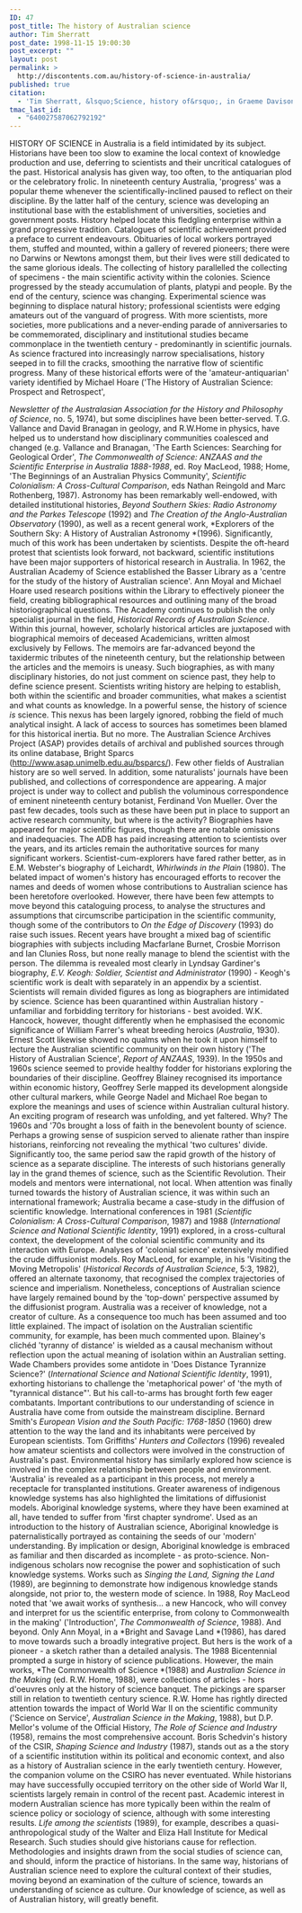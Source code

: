 ```yaml
---
ID: 47
post_title: The history of Australian science
author: Tim Sherratt
post_date: 1998-11-15 19:00:30
post_excerpt: ""
layout: post
permalink: >
  http://discontents.com.au/history-of-science-in-australia/
published: true
citation:
  - 'Tim Sherratt, &lsquo;Science, history of&rsquo;, in Graeme Davison, John Hirst, Stuart Macintyre (editors), <em>Oxford Companion to Australian History</em>, Melbourne, Oxford University Press, 1998, pp. 572-3.'
tmac_last_id:
  - "640027587062792192"
---
```

HISTORY OF SCIENCE in Australia is a field intimidated by its subject. Historians have been too slow to examine the local context of knowledge production and use, deferring to scientists and their uncritical catalogues of the past. Historical analysis has given way, too often, to the antiquarian plod or the celebratory frolic. <!--more--> In nineteenth century Australia, 'progress' was a popular theme whenever the scientifically-inclined paused to reflect on their discipline. By the latter half of the century, science was developing an institutional base with the establishment of universities, societies and government posts. History helped locate this fledgling enterprise within a grand progressive tradition. Catalogues of scientific achievement provided a preface to current endeavours. Obituaries of local workers portrayed them, stuffed and mounted, within a gallery of revered pioneers; there were no Darwins or Newtons amongst them, but their lives were still dedicated to the same glorious ideals. The collecting of history parallelled the collecting of specimens - the main scientific activity within the colonies. Science progressed by the steady accumulation of plants, platypi and people. By the end of the century, science was changing. Experimental science was beginning to displace natural history; professional scientists were edging amateurs out of the vanguard of progress. With more scientists, more societies, more publications and a never-ending parade of anniversaries to be commemorated, disciplinary and institutional studies became commonplace in the twentieth century - predominantly in scientific journals. As science fractured into increasingly narrow specialisations, history seeped in to fill the cracks, smoothing the narrative flow of scientific progress. Many of these historical efforts were of the 'amateur-antiquarian' variety identified by Michael Hoare ('The History of Australian Science: Prospect and Retrospect', 

*Newsletter of the Australasian Association for the History and Philosophy of Science*, no. 5, 1974), but some disciplines have been better-served. T.G. Vallance and David Branagan in geology, and R.W.Home in physics, have helped us to understand how disciplinary communities coalesced and changed (e.g. Vallance and Branagan, 'The Earth Sciences: Searching for Geological Order', *The Commonwealth of Science: ANZAAS and the Scientific Enterprise in Australia 1888-1988*, ed. Roy MacLeod, 1988; Home, 'The Beginnings of an Australian Physics Community', *Scientific Colonialism: A Cross-Cultural Comparison*, eds Nathan Reingold and Marc Rothenberg, 1987). Astronomy has been remarkably well-endowed, with detailed institutional histories, *Beyond Southern Skies: Radio Astronomy and the Parkes Telescope* (1992) and *The Creation of the Anglo-Australian Observatory* (1990), as well as a recent general work, *Explorers of the Southern Sky: A History of Australian Astronomy *(1996). Significantly, much of this work has been undertaken by scientists. Despite the oft-heard protest that scientists look forward, not backward, scientific institutions have been major supporters of historical research in Australia. In 1962, the Australian Academy of Science established the Basser Library as a 'centre for the study of the history of Australian science'. Ann Moyal and Michael Hoare used research positions within the Library to effectively pioneer the field, creating bibliographical resources and outlining many of the broad historiographical questions. The Academy continues to publish the only specialist journal in the field, *Historical Records of Australian Science*. Within this journal, however, scholarly historical articles are juxtaposed with biographical memoirs of deceased Academicians, written almost exclusively by Fellows. The memoirs are far-advanced beyond the taxidermic tributes of the nineteenth century, but the relationship between the articles and the memoirs is uneasy. Such biographies, as with many disciplinary histories, do not just comment on science past, they help to define science present. Scientists writing history are helping to establish, both within the scientific and broader communities, what makes a scientist and what counts as knowledge. In a powerful sense, the history of science *is* science. This nexus has been largely ignored, robbing the field of much analytical insight. A lack of access to sources has sometimes been blamed for this historical inertia. But no more. The Australian Science Archives Project (ASAP) provides details of archival and published sources through its online database, Bright Sparcs (<http://www.asap.unimelb.edu.au/bsparcs/>). Few other fields of Australian history are so well served. In addition, some naturalists' journals have been published, and collections of correspondence are appearing. A major project is under way to collect and publish the voluminous correspondence of eminent nineteenth century botanist, Ferdinand Von Mueller. Over the past few decades, tools such as these have been put in place to support an active research community, but where is the activity? Biographies have appeared for major scientific figures, though there are notable omissions and inadequacies. The ADB has paid increasing attention to scientists over the years, and its articles remain the authoritative sources for many significant workers. Scientist-cum-explorers have fared rather better, as in E.M. Webster's biography of Leichardt, *Whirlwinds in the Plain* (1980). The belated impact of women's history has encouraged efforts to recover the names and deeds of women whose contributions to Australian science has been heretofore overlooked. However, there have been few attempts to move beyond this cataloguing process, to analyse the structures and assumptions that circumscribe participation in the scientific community, though some of the contributors to *On the Edge of Discovery* (1993) do raise such issues. Recent years have brought a mixed bag of scientific biographies with subjects including Macfarlane Burnet, Crosbie Morrison and Ian Clunies Ross, but none really manage to blend the scientist with the person. The dilemma is revealed most clearly in Lyndsay Gardiner's biography, *E.V. Keogh: Soldier, Scientist and Administrator* (1990) - Keogh's scientific work is dealt with separately in an appendix by a scientist. Scientists will remain divided figures as long as biographers are intimidated by science. Science has been quarantined within Australian history - unfamiliar and forbidding territory for historians - best avoided. W.K. Hancock, however, thought differently when he emphasised the economic significance of William Farrer's wheat breeding heroics (*Australia*, 1930). Ernest Scott likewise showed no qualms when he took it upon himself to lecture the Australian scientific community on their own history ('The History of Australian Science', *Report of ANZAAS*, 1939). In the 1950s and 1960s science seemed to provide healthy fodder for historians exploring the boundaries of their discipline. Geoffrey Blainey recognised its importance within economic history, Geoffrey Serle mapped its development alongside other cultural markers, while George Nadel and Michael Roe began to explore the meanings and uses of science within Australian cultural history. An exciting program of research was unfolding, and yet faltered. Why? The 1960s and '70s brought a loss of faith in the benevolent bounty of science. Perhaps a growing sense of suspicion served to alienate rather than inspire historians, reinforcing not revealing the mythical 'two cultures' divide. Significantly too, the same period saw the rapid growth of the history of science as a separate discipline. The interests of such historians generally lay in the grand themes of science, such as the Scientific Revolution. Their models and mentors were international, not local. When attention was finally turned towards the history of Australian science, it was within such an international framework; Australia became a case-study in the diffusion of scientific knowledge. International conferences in 1981 (*Scientific Colonialism: A Cross-Cultural Comparison*, 1987) and 1988 (*International Science and National Scientific Identity*, 1991) explored, in a cross-cultural context, the development of the colonial scientific community and its interaction with Europe. Analyses of 'colonial science' extensively modified the crude diffusionist models. Roy MacLeod, for example, in his 'Visiting the Moving Metropolis' (*Historical Records of Australian Science*, 5:3, 1982), offered an alternate taxonomy, that recognised the complex trajectories of science and imperialism. Nonetheless, conceptions of Australian science have largely remained bound by the 'top-down' perspective assumed by the diffusionist program. Australia was a receiver of knowledge, not a creator of culture. As a consequence too much has been assumed and too little explained. The impact of isolation on the Australian scientific community, for example, has been much commented upon. Blainey's clichéd 'tyranny of distance' is wielded as a causal mechanism without reflection upon the actual meaning of isolation within an Australian setting. Wade Chambers provides some antidote in 'Does Distance Tyrannize Science?' (*International Science and National Scientific Identity*, 1991), exhorting historians to challenge the 'metaphorical power' of 'the myth of "tyrannical distance"'. But his call-to-arms has brought forth few eager combatants. Important contributions to our understanding of science in Australia have come from outside the mainstream discipline. Bernard Smith's *European Vision and the South Pacific: 1768-1850* (1960) drew attention to the way the land and its inhabitants were perceived by European scientists. Tom Griffiths' *Hunters and Collectors* (1996) revealed how amateur scientists and collectors were involved in the construction of Australia's past. Environmental history has similarly explored how science is involved in the complex relationship between people and environment. 'Australia' is revealed as a participant in this process, not merely a receptacle for transplanted institutions. Greater awareness of indigenous knowledge systems has also highlighted the limitations of diffusionist models. Aboriginal knowledge systems, where they have been examined at all, have tended to suffer from 'first chapter syndrome'. Used as an introduction to the history of Australian science, Aboriginal knowledge is paternalistically portrayed as containing the seeds of our 'modern' understanding. By implication or design, Aboriginal knowledge is embraced as familiar and then discarded as incomplete - as proto-science. Non-indigenous scholars now recognise the power and sophistication of such knowledge systems. Works such as *Singing the Land, Signing the Land* (1989), are beginning to demonstrate how indigenous knowledge stands alongside, not prior to, the western mode of science. In 1988, Roy MacLeod noted that 'we await works of synthesis... a new Hancock, who will convey and interpret for us the scientific enterprise, from colony to Commonwealth in the making' ('Introduction', *The Commonwealth of Science*, 1988). And beyond. Only Ann Moyal, in a *Bright and Savage Land *(1986), has dared to move towards such a broadly integrative project. But hers is the work of a pioneer - a sketch rather than a detailed analysis. The 1988 Bicentennial prompted a surge in history of science publications. However, the main works, *The Commonwealth of Science *(1988) and *Australian Science in the Making* (ed. R.W. Home, 1988), were collections of articles - hors d'oeuvres only at the history of science banquet. The pickings are sparser still in relation to twentieth century science. R.W. Home has rightly directed attention towards the impact of World War II on the scientific community ('Science on Service', *Australian Science in the Making*, 1988), but D.P. Mellor's volume of the Official History, *The Role of Science and Industry* (1958), remains the most comprehensive account. Boris Schedvin's history of the CSIR, *Shaping Science and Industry* (1987), stands out as a the story of a scientific institution within its political and economic context, and also as a history of Australian science in the early twentieth century. However, the companion volume on the CSIRO has never eventuated. While historians may have successfully occupied territory on the other side of World War II, scientists largely remain in control of the recent past. Academic interest in modern Australian science has more typically been within the realm of science policy or sociology of science, although with some interesting results. *Life among the scientists* (1989), for example, describes a quasi-anthropological study of the Walter and Eliza Hall Institute for Medical Research. Such studies should give historians cause for reflection. Methodologies and insights drawn from the social studies of science can, and should, inform the practice of historians. In the same way, historians of Australian science need to explore the cultural context of their studies, moving beyond an examination of the culture of science, towards an understanding of science as culture. Our knowledge of science, as well as of Australian history, will greatly benefit.